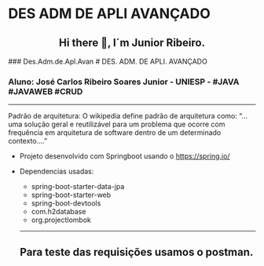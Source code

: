 # DES ADM DE APLI AVANÇADO

<h2 align="center"> Hi there 👋, I´m Junior Ribeiro.</h2>
### Des.Adm.de.Apl.Avan
# DES. ADM. DE APLI. AVANÇADO

### Aluno: José Carlos Ribeiro Soares Junior - UNIESP - #JAVA #JAVAWEB #CRUD
---

Padrão de arquitetura: 
 O wikipedia define padrão de arquitetura como: 
“…uma solução geral e reutilizável para um problema que ocorre com frequência em arquitetura de software dentro de um determinado contexto….”

* Projeto desenvolvido com Springboot usando o https://spring.io/
* Dependencias usadas:
  * spring-boot-starter-data-jpa
  * spring-boot-starter-web
  * spring-boot-devtools
  * com.h2database
  * org.projectlombok
  
  ---
  
  ## Para teste das requisições usamos o postman.
